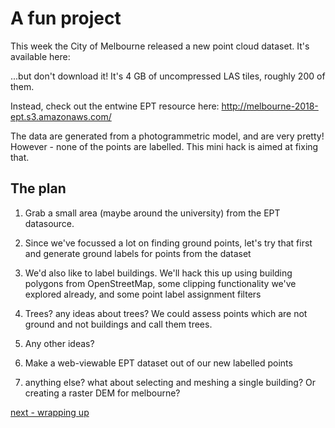 # A fun project

This week the City of Melbourne released a new point cloud dataset. It's available here:

...but don't download it! It's 4 GB of uncompressed LAS tiles, roughly 200 of them.

Instead, check out the entwine EPT resource here: http://melbourne-2018-ept.s3.amazonaws.com/

The data are generated from a photogrammetric model, and are very pretty! However - none of the points are labelled. This mini hack is aimed at fixing that.

## The plan

1. Grab a small area (maybe around the university) from the EPT datasource.

2. Since we've focussed a lot on finding ground points, let's try that first and generate ground labels for points from the dataset

3. We'd also like to label buildings. We'll hack this up using building polygons from OpenStreetMap, some clipping functionality we've explored already, and some point label assignment filters

4. Trees? any ideas about trees? We could assess points which are not ground and not buildings and call them trees.

5. Any other ideas?

6. Make a web-viewable EPT dataset out of our new labelled points

7. anything else? what about selecting and meshing a single building? Or creating a raster DEM for melbourne?

[next - wrapping up](7-wrapup.md)
